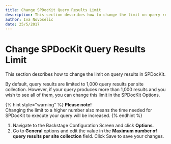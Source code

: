 ```yaml
---
title: Change SPDocKit Query Results Limit
description: This section describes how to change the limit on query results in SPDocKit.
author: Iva Novoselic
date: 25/5/2017
---
```


# Change SPDocKit Query Results Limit

This section describes how to change the limit on query results in SPDocKit.

By default, query results are limited to 1,000 query results per site collection. However, if your query produces more than 1,000 results and you wish to see all of them, you can change this limit in the SPDocKit Options. 

{% hint style="warning" %}
**Please note!**   
Changing the limit to a higher number also means the time needed for SPDocKit to execute your query will be increased.
{% endhint %}

1. Navigate to the Backstage Configuration Screen and click **Options**.
2. Go to **General** options and edit the value in the **Maximum number of query results per site collection** field. Click Save to save your changes.

